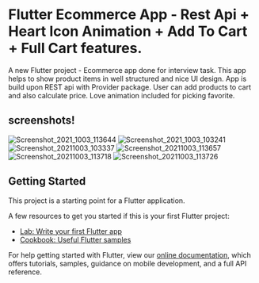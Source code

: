 # Flutter Ecommerce App - Rest Api + Heart Icon Animation + Add To Cart + Full Cart features.

A new Flutter project - Ecommerce app done for interview task. This app helps to show product items in well structured and nice UI design. App is build upon REST api with Provider package. User can add products to cart and also calculate price. Love animation included for picking favorite.

## screenshots!

![Screenshot_2021_1003_113644](https://user-images.githubusercontent.com/69787389/135742915-d29fa7ff-3561-4bb0-a968-6693369a03fe.jpg)
![Screenshot_2021_1003_103241](https://user-images.githubusercontent.com/69787389/135742909-f157b77d-b984-4579-87c1-3759697bc739.jpg)
![Screenshot_20211003_103337](https://user-images.githubusercontent.com/69787389/135742918-0cf1cd92-4c29-4af1-9600-eba95139dae9.jpg)
![Screenshot_20211003_113657](https://user-images.githubusercontent.com/69787389/135742922-93a50bab-0c59-4aa8-aff6-a397605bc49c.jpg)
![Screenshot_20211003_113718](https://user-images.githubusercontent.com/69787389/135742934-7b63a08b-a618-494d-8d9c-558acb4273ce.jpg)
![Screenshot_20211003_113726](https://user-images.githubusercontent.com/69787389/135742936-d2be8d47-0aec-4a69-8bee-e7cf92e7a6ef.jpg)





## Getting Started

This project is a starting point for a Flutter application.

A few resources to get you started if this is your first Flutter project:

- [Lab: Write your first Flutter app](https://flutter.dev/docs/get-started/codelab)
- [Cookbook: Useful Flutter samples](https://flutter.dev/docs/cookbook)

For help getting started with Flutter, view our
[online documentation](https://flutter.dev/docs), which offers tutorials,
samples, guidance on mobile development, and a full API reference.
